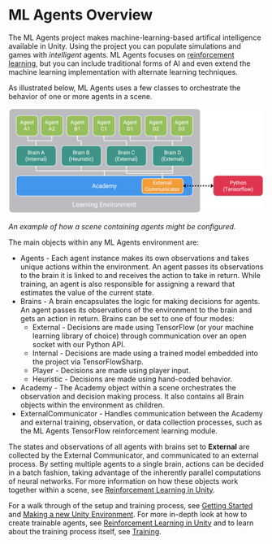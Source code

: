 # ML Agents Overview

<!-- 
Temp outline 
* What is ML Agents
* How is it related to Unity
* What are the elements
* How do they work together
* What are the features
* What are the use cases
-->

The ML Agents project makes machine-learning-based artifical intelligence available in Unity. Using the project you can populate simulations and games with _intelligent_ agents. ML Agents focuses on [reinforcement learning](link), but you can include traditional forms of AI and even extend the machine learning implementation with alternate learning techniques.

As illustrated below, ML Agents uses a few classes to orchestrate the behavior of one or more agents in a scene.   

![Typical ML Agents Scene Block Diagram](images/agents_diagram.png)

_An example of how a scene containing agents might be configured._

The main objects within any ML Agents environment are:

* Agents - Each agent instance makes its own observations and takes unique actions within the environment. An agent passes its observations to the brain it is linked to and receives the action to take in return. While training, an agent is also responsible for assigning a reward that estimates the value of the current state.
* Brains - A brain encapsulates the logic for making decisions for agents. An agent passes its observations of the environment to the brain and gets an action in return. Brains can be set to one of four modes:
    * External - Decisions are made using TensorFlow (or your machine learning library of choice) through communication over an open socket with our Python API. 
    * Internal - Decisions are made using a trained model embedded into the project via TensorFlowSharp. 
    * Player - Decisions are made using player input.
    * Heuristic - Decisions are made using hand-coded behavior.
* Academy - The Academy object within a scene orchestrates the observation and decision making process. It also contains all Brain objects within the environment as children.
* ExternalCommunicator - Handles communication between the Academy and external training, observation, or data collection processes, such as the ML Agents TensorFlow reinforcement learning module.

The states and observations of all agents with brains set to **External** are collected by the External Communicator, and communicated to an external process. By setting multiple agents to a single brain, actions can be decided in a batch fashion, taking advantage of the inherently parallel computations of neural networks. For more information on how these objects work together within a scene, see [Reinforcement Learning in Unity](Reinforcement-Learning-in-Unity.md).

For a walk through of the setup and training process, see [Getting Started](Getting-Started-with-Balance-Ball.md) and [Making a new Unity Environment](Making-a-New-Unity-Environment). For more in-depth look at how to create trainable agents, see [Reinforcement Learning in Unity](Reinforcement-Learning-in-Unity.md) and to learn about the training process itself, see [Training](Training-ML-Agents.md).  

